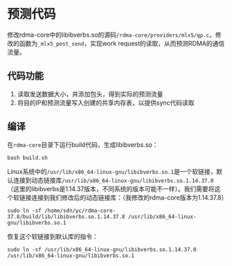 # 预测代码
修改rdma-core中的libibverbs.so的源码`/rdma-core/providers/mlx5/qp.c`，修改的函数为`_mlx5_post_send`，实现work request的读取，从而预测RDMA的通信流量。

## 代码功能
1. 读取发送数据大小，并添加包头，得到实际的预测流量
2. 将目的IP和预测流量写入创建的共享内存表，以提供sync代码读取

## 编译
在`rdma-core`目录下运行build代码，生成libibverbs.so：
```
bash build.sh
```
Linux系统中的`/usr/lib/x86_64-linux-gnu/libibverbs.so.1`是一个软链接，默认连接到动态链接库`/usr/lib/x86_64-linux-gnu/libibverbs.so.1.14.37.0`（这里的libibverbs是1.14.37版本，不同系统的版本可能不一样）。我们需要将这个软链接连接到我们修改后的动态链接库：（我修改的rdma-core版本为1.14.37.8）
```
sudo ln -sf /home/sdn/yc/rdma-core-37.8/build/lib/libibverbs.so.1.14.37.8 /usr/lib/x86_64-linux-gnu/libibverbs.so.1
```
恢复这个软链接到默认库的指令：
```
sudo ln -sf /usr/lib/x86_64-linux-gnu/libibverbs.so.1.14.37.0 /usr/lib/x86_64-linux-gnu/libibverbs.so.1
```